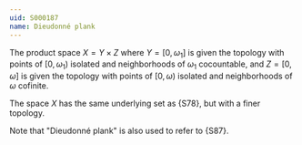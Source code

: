 ```yaml
---
uid: S000187
name: Dieudonné plank
---
```


The product space $X=Y\times Z$ 
where $Y=[0,\omega_1]$ is given the topology with points of $[0,\omega_1)$
isolated and neighborhoods of $\omega_1$ cocountable,
and $Z=[0,\omega]$ is given the topology with points of $[0,\omega)$
isolated and neighborhoods of $\omega$ cofinite.

The space $X$ has the same underlying set as {S78}, but with a finer topology.

Note that "Dieudonné plank" is also used to refer to {S87}.

